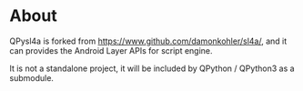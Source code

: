 # About
QPysl4a is forked from https://www.github.com/damonkohler/sl4a/, and it can provides the Android Layer APIs for script engine.

It is not a standalone project,  it will be included by QPython / QPython3 as a submodule.
